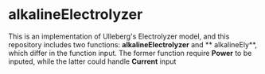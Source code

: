 # alkalineElectrolyzer
This is an implementation of Ulleberg's Electrolyzer model,
and this repository includes two functions: **alkalineElectrolyzer** and ** alkalineEly**, 
which differ in the function input. The former function require **Power** to be inputed, while
the latter could handle **Current** input


